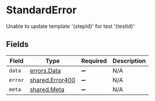 # StandardError

Unable to update template '{stepId}' for test '{testId}'


## Fields

| Field                                                     | Type                                                      | Required                                                  | Description                                               |
| --------------------------------------------------------- | --------------------------------------------------------- | --------------------------------------------------------- | --------------------------------------------------------- |
| `data`                                                    | [errors.Data](../../../sdk/models/errors/data.md)         | :heavy_minus_sign:                                        | N/A                                                       |
| `error`                                                   | [shared.Error400](../../../sdk/models/shared/error400.md) | :heavy_minus_sign:                                        | N/A                                                       |
| `meta`                                                    | [shared.Meta](../../../sdk/models/shared/meta.md)         | :heavy_minus_sign:                                        | N/A                                                       |